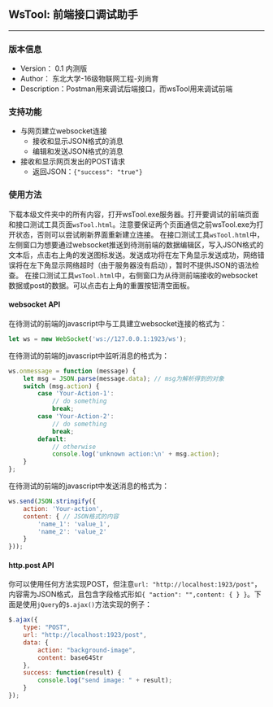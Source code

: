 ## WsTool: 前端接口调试助手
***
### 版本信息
+ Version： 0.1 内测版
+ Author： 东北大学-16级物联网工程-刘尚育
+ Description：Postman用来调试后端接口，而wsTool用来调试前端

### 支持功能
+ 与网页建立websocket连接
	+ 接收和显示JSON格式的消息
	+ 编辑和发送JSON格式的消息
+ 接收和显示网页发出的POST请求
	+ 返回JSON：`{"success": "true"}`

### 使用方法
下载本级文件夹中的所有内容，打开wsTool.exe服务器。打开要调试的前端页面和接口测试工具页面`wsTool.html`。注意要保证两个页面通信之前wsTool.exe为打开状态，否则可以尝试刷新界面重新建立连接。
在接口测试工具`wsTool.html`中，左侧窗口为想要通过websocket推送到待测前端的数据编辑区，写入JSON格式的文本后，点击右上角的发送图标发送。发送成功将在左下角显示发送成功，网络错误将在左下角显示网络超时（由于服务器没有启动），暂时不提供JSON的语法检查。
在接口测试工具`wsTool.html`中，右侧窗口为从待测前端接收的websocket数据或post的数据。可以点击右上角的重置按钮清空面板。
#### websocket API
在待测试的前端的javascript中与工具建立websocket连接的格式为：
```js
let ws = new WebSocket('ws://127.0.0.1:1923/ws');
```
在待测试的前端的javascript中监听消息的格式为：
```js
ws.onmessage = function (message) {
    let msg = JSON.parse(message.data); // msg为解析得到的对象
    switch (msg.action) {
        case 'Your-Action-1':
            // do something
            break;
        case 'Your-Action-2':
            // do something
			break;
        default:
			// otherwise
            console.log('unknown action:\n' + msg.action);
    }
};
```
在待测试的前端的javascript中发送消息的格式为：
```js
ws.send(JSON.stringify({
	action: 'Your-action',
	content: { // JSON格式的内容
		'name_1': 'value_1',
		'name_2': 'value_2'
	}
}));
```
#### http.post API
你可以使用任何方法实现POST，但注意`url: "http://localhost:1923/post"`，内容需为JSON格式，且包含字段格式形如`{ "action": "",content: { } }`。下面是使用`jQuery`的`$.ajax()`方法实现的例子：
```js
$.ajax({
	type: "POST",
	url: "http://localhost:1923/post",
	data: {
		action: "background-image",
		content: base64Str
	},
	success: function(result) {
		console.log("send image: " + result);
	}
});
```